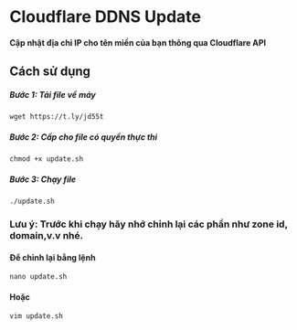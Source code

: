 # Cloudflare DDNS Update
#### Cập nhật địa chỉ IP cho tên miền của bạn thông qua Cloudflare API
## Cách sử dụng
##### Bước 1: Tải file về máy
```` 
wget https://t.ly/jd55t
````
##### Bước 2: Cấp cho file có quyền thực thi
````
chmod +x update.sh 
````
##### Bước 3: Chạy file
````
./update.sh
````
### Lưu ý: Trước khi chạy hãy nhớ chỉnh lại các phần như zone id, domain,v.v nhé. 
#### Để chỉnh lại bằng lệnh
````
nano update.sh 
````
#### Hoặc 
````
vim update.sh
````
